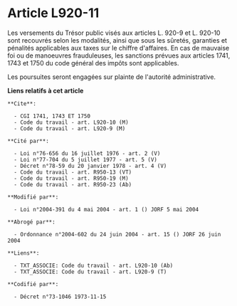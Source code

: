 # Article L920-11

Les versements du Trésor public visés aux articles L. 920-9 et L. 920-10 sont recouvrés selon les modalités, ainsi que sous
les sûretés, garanties et pénalités applicables aux taxes sur le chiffre d'affaires. En cas de mauvaise foi ou de manoeuvres
frauduleuses, les sanctions prévues aux articles 1741, 1743 et 1750 du code général des impôts sont applicables.

Les poursuites seront engagées sur plainte de l'autorité administrative.

**Liens relatifs à cet article**

	**Cite**:

	  - CGI 1741, 1743 ET 1750
	  - Code du travail - art. L920-10 (M)
	  - Code du travail - art. L920-9 (M)

	**Cité par**:

	  - Loi n°76-656 du 16 juillet 1976 - art. 2 (V)
	  - Loi n°77-704 du 5 juillet 1977 - art. 5 (V)
	  - Décret n°78-59 du 20 janvier 1978 - art. 4 (V)
	  - Code du travail - art. R950-13 (VT)
	  - Code du travail - art. R950-19 (M)
	  - Code du travail - art. R950-23 (Ab)

	**Modifié par**:

	  - Loi n°2004-391 du 4 mai 2004 - art. 1 () JORF 5 mai 2004

	**Abrogé par**:

	  - Ordonnance n°2004-602 du 24 juin 2004 - art. 15 () JORF 26 juin 2004

	**Liens**:

	  - TXT_ASSOCIE: Code du travail - art. L920-10 (Ab)
	  - TXT_ASSOCIE: Code du travail - art. L920-9 (T)

	**Codifié par**:

	  - Décret n°73-1046 1973-11-15
